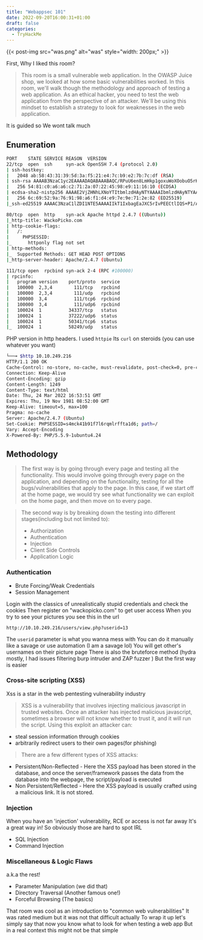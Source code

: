 ```yaml
---
title: "Webappsec 101"
date: 2022-09-20T16:00:31+01:00
draft: false
categories:
  - TryHackMe
---
```


{{< post-img src="was.png" alt="was" style="width: 200px;" >}}

First, Why I liked this room?

>This room is a small vulnerable web application. In the OWASP Juice shop, we looked at how some basic vulnerabilities worked. In this room, we'll walk though the methodology and approach of testing a web application. As an ethical hacker, you need to test the web application from the perspective of an attacker. We'll be using this mindset to establish a strategy to look for weaknesses in the web application.

It is guided so We wont talk much

## Enumeration

```bash
PORT    STATE SERVICE REASON  VERSION
22/tcp  open  ssh     syn-ack OpenSSH 7.4 (protocol 2.0)
| ssh-hostkey:
|   2048 ab:58:43:31:39:5d:3a:f5:21:e4:7c:b9:e2:7b:7c:df (RSA)
| ssh-rsa AAAAB3NzaC1yc2EAAAADAQABAAABAQC/RPuU6en8LmHkp1goxuWoXOobuO5rKcZ27iN2yfQtobt78rXgOP92+pPqIxpUro4haHSyj+cZO+KO7UE8Bm1uOSgjDG3grfwx7I131qTa/n2gZjMsH9LG1VF4q8MDgZQCJz5sbu87xrNSGgIcFPXuH43uUEBMpYkPypW43cRuoowloEwm1IRZNE2TzQVVfWRkTXXg0fQKKeplekaZZmXdKM/bo9+xYniWQ02XGvaY1/sZHo9g42QP04y2iOOtXUjBKQIYqBD04L8GIY/LafbT9/xdKnld4zvXfJy3O3VQ+jCk7X1ZBSQw8GoUN1NwLucvy/mvGyzZ6ViKsV084I3p
|   256 54:81:c0:a6:a6:c2:71:2a:07:22:45:98:e9:11:16:10 (ECDSA)
| ecdsa-sha2-nistp256 AAAAE2VjZHNhLXNoYTItbmlzdHAyNTYAAAAIbmlzdHAyNTYAAABBBFMXVQplwlZXDt5r1CXLlXeU+7RGeSeLHYs7/os/l/d24s6Vqz41w756VpJfvHIeZLil4Ka9EjT5nJ+u3MZLeI0=
|   256 6c:69:52:9a:76:91:98:a6:f1:d4:e9:7e:9e:71:2e:82 (ED25519)
|_ssh-ed25519 AAAAC3NzaC1lZDI1NTE5AAAAIIkT1IxbagEaJXC5rIvPEECtlIQS+P1/Av8r7k8Th4HD

80/tcp  open  http    syn-ack Apache httpd 2.4.7 ((Ubuntu))
|_http-title: WackoPicko.com
| http-cookie-flags:
|   /:
|     PHPSESSID:
|_      httponly flag not set
| http-methods:
|_  Supported Methods: GET HEAD POST OPTIONS
|_http-server-header: Apache/2.4.7 (Ubuntu)

111/tcp open  rpcbind syn-ack 2-4 (RPC #100000)
| rpcinfo:
|   program version    port/proto  service
|   100000  2,3,4        111/tcp   rpcbind
|   100000  2,3,4        111/udp   rpcbind
|   100000  3,4          111/tcp6  rpcbind
|   100000  3,4          111/udp6  rpcbind
|   100024  1          34337/tcp   status
|   100024  1          37222/udp6  status
|   100024  1          50341/tcp6  status
|_  100024  1          58249/udp   status
```

PHP version in http headers. I used `httpie`
Its `curl` on steroids (you can use whatever you want)

```bash
└──╼ $http 10.10.249.216
HTTP/1.1 200 OK
Cache-Control: no-store, no-cache, must-revalidate, post-check=0, pre-check=0
Connection: Keep-Alive
Content-Encoding: gzip
Content-Length: 1249
Content-Type: text/html
Date: Thu, 24 Mar 2022 16:53:51 GMT
Expires: Thu, 19 Nov 1981 08:52:00 GMT
Keep-Alive: timeout=5, max=100
Pragma: no-cache
Server: Apache/2.4.7 (Ubuntu)
Set-Cookie: PHPSESSID=s4mck41b91f7l6rqmlrffta1d6; path=/
Vary: Accept-Encoding
X-Powered-By: PHP/5.5.9-1ubuntu4.24
```

## Methodology

>The first way is by going through every page and testing all the functionality. This would involve going through every page on the application, and depending on the functionality, testing for all the bugs/vulnerabilities that apply to the page. In this case, if we start off at the home page, we would try see what functionality we can exploit on the home page, and then move on to every page.

>The second way is by breaking down the testing into different stages(including but not limited to):
>- Authorization
>- Authentication
>- Injection
>- Client Side Controls
>- Application Logic

### Authentication

- Brute Forcing/Weak Credentials
- Session Management

Login with the classics of unrealistically stupid credentials and check the cookies
Then register on "wackopicko.com" to get user access
When you try to see your pictures you see this in the url

`http://10.10.249.216/users/view.php?userid=13`

The `userid` parameter is what you wanna mess with
You can do it manually like a savage or use automation (I am a savage lol)
You will get other's usernames on their picture page
There is also the bruteforce method (hydra mostly, I had issues filtering burp intruder and ZAP fuzzer )
But the first way is easier


### Cross-site scripting (XSS)

Xss is a star in the web pentesting vulnerability industry

>XSS is a vulnerability that involves injecting malicious javascript in trusted websites. Once an attacker has injected malicious javascript, sometimes a browser will not know whether to trust it, and it will run the script. Using this exploit an attacker can:

- steal session information through cookies
- arbitrarily redirect users to their own pages(for phishing)

>There are a few different types of XSS attacks:

- Persistent/Non-Reflected - Here the XSS payload has been stored in the database, and once the server/framework passes the data from the database into the webpage, the script/payload is executed
- Non Persistent/Reflected - Here the XSS payload is usually crafted using a malicious link.
It is not stored.

### Injection

When you have an 'injection' vulnerability, RCE or access is not far away
It's a great way in! So obviously those are hard to spot IRL

- SQL Injection
- Command Injection

### Miscellaneous & Logic Flaws

a.k.a the rest!

- Parameter Manipulation (we did that)
- Directory Traversal (Another famous one!)
- Forceful Browsing (The basics)

That room was cool as an introduction to "common web vulnerabilities"
It was rated medium but it was not that difficult actually
To wrap it up let's simply say that now you know what to look for when testing a web app
But in a real context this might not be that simple

